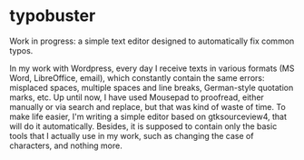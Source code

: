 # typobuster
Work in progress: a simple text editor designed to automatically fix common typos.

In my work with Wordpress, every day I receive texts in various formats (MS Word, LibreOffice, email), which constantly 
contain the same errors: misplaced spaces, multiple spaces and line breaks, German-style quotation marks, etc. 
Up until now, I have used Mousepad to proofread, either manually or via search and replace, but that was kind of 
waste of time. To make life easier, I'm writing a simple editor based on gtksourceview4, that will do it automatically. 
Besides, it is supposed to contain only the basic tools that I actually use in my work, such as changing the case of 
characters, and nothing more.
